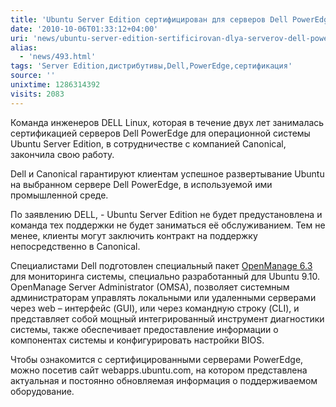 ```yaml
---
title: 'Ubuntu Server Edition сертифицирован для серверов Dell PowerEdge'
date: '2010-10-06T01:33:12+04:00'
uri: 'news/ubuntu-server-edition-sertificirovan-dlya-serverov-dell-poweredge'
alias: 
  - 'news/493.html'
tags: 'Server Edition,дистрибутивы,Dell,PowerEdge,сертификация'
source: ''
unixtime: 1286314392
visits: 2083
---
```

  Команда инженеров DELL Linux, которая в течение двух лет занималась сертификацией серверов Dell PowerEdge для операционной системы Ubuntu Server Edition, в сотрудничестве с компанией Canonical, закончила свою работу. 

Dell и Canonical гарантируют клиентам успешное развертывание Ubuntu на выбранном сервере Dell PowerEdge, в используемой ими промышленной среде. 

По заявлению DELL, - Ubuntu Server Edition не будет предустановлена и команда тех поддержки не будет заниматься её обслуживанием. Тем не менее, клиенты могут заключить контракт на поддержку непосредственно в Canonical. 

Специалистами Dell подготовлен специальный пакет [OpenManage 6.3](news/podderjka-dell-openmanage-6-3-v-ubuntu) для мониторинга системы,  специально разработанный для Ubuntu 9.10. OpenManage Server Administrator (OMSA),  позволяет системным администраторам управлять локальными или удаленными серверами через web – интерфейс (GUI), или через командную строку (CLI),  и представляет собой мощный интегрированный инструмент диагностики системы, также обеспечивает предоставление информации о компонентах системы и конфигурировать настройки BIOS.

Чтобы ознакомится с сертифицированными серверами PowerEdge, можно посетив сайт webapps.ubuntu.com, на котором представлена актуальная и постоянно обновляемая информация о поддерживаемом оборудование.
